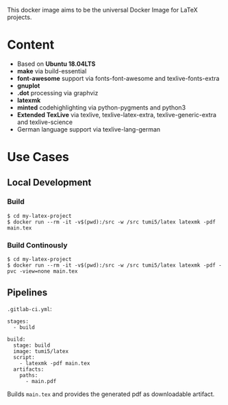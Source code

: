This docker image aims to be the universal Docker Image for LaTeX projects.

# Content
* Based on **Ubuntu 18.04LTS**
* **make** via build-essential
* **font-awesome** support via fonts-font-awesome and texlive-fonts-extra
* **gnuplot**
* **.dot** processing via graphviz
* **latexmk**
* **minted** codehighlighting via python-pygments and python3
* **Extended TexLive** via texlive, texlive-latex-extra, texlive-generic-extra and texlive-science
* German language support via texlive-lang-german

# Use Cases

## Local Development

### Build
```
$ cd my-latex-project
$ docker run --rm -it -v$(pwd):/src -w /src tumi5/latex latexmk -pdf main.tex
```

### Build Continously
```
$ cd my-latex-project
$ docker run --rm -it -v$(pwd):/src -w /src tumi5/latex latexmk -pdf -pvc -view=none main.tex
```

## Pipelines
`.gitlab-ci.yml`:
```
stages:
  - build

build:
  stage: build
  image: tumi5/latex
  script:
    - latexmk -pdf main.tex
  artifacts:
    paths:
      - main.pdf
```
Builds `main.tex` and provides the generated pdf as downloadable artifact.
